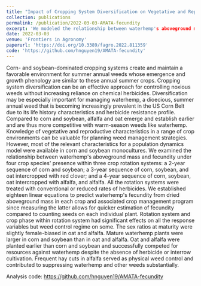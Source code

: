 ```yaml
---
title: "Impact of Cropping System Diversification on Vegetative and Reproductive Characteristics of Waterhemp (Amaranthus tuberculatus)"
collection: publications
permalink: /publication/2022-03-03-AMATA-fecundity
excerpt: 'We modeled the relationship between waterhemp's aboveground mass and fecundity under four crop species' presence within three crop rotation systems: a 2-year sequence of corn and soybean; a 3-year sequence of corn, soybean, and oat intercropped with red clover; and a 4-year sequence of corn, soybean, oat intercropped with alfalfa, and alfalfa. Rotation system and crop phase within rotation system had significant effects on all the response variables but weed control regime on some. The sex ratios at maturity were slightly female-biased in oat and alfalfa. Mature waterhemp plants were larger in corn and soybean than in oat and alfalfa. Oat and alfalfa were planted earlier than corn and soybean and successfully competed for resources against waterhemp despite the absence of herbicide or interrow cultivation. Frequent hay cuts in alfalfa served as physical weed control and contributed to suppressing waterhemp and other weeds substantially.'
date: 2022-03-03
venue: 'Frontiers in Agronomy'
paperurl: 'https://doi.org/10.3389/fagro.2022.811359'
code: 'https://github.com/hnguyen19/AMATA-fecundity'
---
```

Corn- and soybean-dominated cropping systems create and maintain a favorable environment for summer annual weeds whose emergence and growth phenology are similar to these annual summer crops. Cropping system diversification can be an effective approach for controlling noxious weeds without increasing reliance on chemical herbicides. Diversification may be especially important for managing waterhemp, a dioecious, summer annual weed that is becoming increasingly prevalent in the US Corn Belt due to its life history characteristics and herbicide resistance profile. Compared to corn and soybean, alfalfa and oat emerge and establish earlier and are thus more competitive with warm-season weeds like waterhemp. Knowledge of vegetative and reproductive characteristics in a range of crop environments can be valuable for planning weed management strategies. However, most of the relevant characteristics for a population dynamics model were available in corn and soybean monocultures. We examined the relationship between waterhemp's aboveground mass and fecundity under four crop species' presence within three crop rotation systems: a 2-year sequence of corn and soybean; a 3-year sequence of corn, soybean, and oat intercropped with red clover; and a 4-year sequence of corn, soybean, oat intercropped with alfalfa, and alfalfa. All the rotation systems were treated with conventional or reduced rates of herbicides. We established eighteen linear equations to predict waterhemp's fecundity from dried aboveground mass in each crop and associated crop management program since measuring the latter allows for quicker estimation of fecundity compared to counting seeds on each individual plant. Rotation system and crop phase within rotation system had significant effects on all the response variables but weed control regime on some. The sex ratios at maturity were slightly female-biased in oat and alfalfa. Mature waterhemp plants were larger in corn and soybean than in oat and alfalfa. Oat and alfalfa were planted earlier than corn and soybean and successfully competed for resources against waterhemp despite the absence of herbicide or interrow cultivation. Frequent hay cuts in alfalfa served as physical weed control and contributed to suppressing waterhemp and other weeds substantially.

Analysis code: <https://github.com/hnguyen19/AMATA-fecundity>

